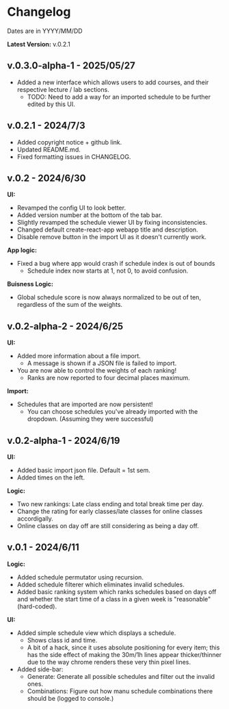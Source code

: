 # Changelog

Dates are in YYYY/MM/DD

**Latest Version:** v.0.2.1

## v.0.3.0-alpha-1 - 2025/05/27
-	Added a new interface which allows users to add courses, and their respective lecture / lab sections.
    - TODO: Need to add a way for an imported schedule to be further edited by this UI.

## v.0.2.1 - 2024/7/3

-   Added copyright notice + github link.
-   Updated README.md.
-   Fixed formatting issues in CHANGELOG.

## v.0.2 - 2024/6/30

**UI:**

-   Revamped the config UI to look better.
-   Added version number at the bottom of the tab bar.
-   Slightly revamped the schedule viewer UI by fixing inconsistencies.
-   Changed default create-react-app webapp title and description.
-   Disable remove button in the import UI as it doesn't currently work.

**App logic:**

-   Fixed a bug where app would crash if schedule index is out of bounds
    -   Schedule index now starts at 1, not 0, to avoid confusion.

**Buisness Logic:**

-   Global schedule score is now always normalized to be out of ten, regardless of the sum of the weights.

## v.0.2-alpha-2 - 2024/6/25

**UI:**

-   Added more information about a file import.
    -   A message is shown if a JSON file is failed to import.
-   You are now able to control the weights of each ranking!
    -   Ranks are now reported to four decimal places maximum.

**Import:**

-   Schedules that are imported are now persistent!
    -   You can choose schedules you've already imported with the dropdown. (Assuming they were successful)

## v.0.2-alpha-1 - 2024/6/19

**UI:**

-   Added basic import json file. Default = 1st sem.
-   Added times on the left.

**Logic:**

-   Two new rankings: Late class ending and total break time per day.
-   Change the rating for early classes/late classes for online classes accordigally.
-   Online classes on day off are still considering as being a day off.

## v.0.1 - 2024/6/11

**Logic:**

-   Added schedule permutator using recursion.
-   Added schedule filterer which eliminates invalid schedules.
-   Added basic ranking system which ranks schedules based on days off and whether the start time of a class in a given week is "reasonable" (hard-coded).

**UI:**

-   Added simple schedule view which displays a schedule.
    -   Shows class id and time.
    -   A bit of a hack, since it uses absolute positioning for every item; this has the side effect of making the 30m/1h lines appear thicker/thinner due to the way chrome renders these very thin pixel lines.
-   Added side-bar:
    -   Generate: Generate all possible schedules and filter out the invalid ones.
    -   Combinations: Figure out how manu schedule combinations there should be (logged to console.)
